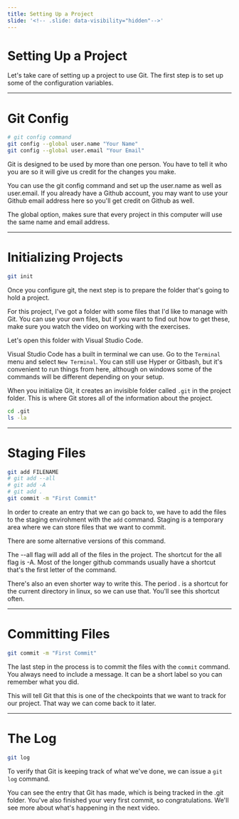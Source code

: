 ```yaml
---
title: Setting Up a Project
slide: '<!-- .slide: data-visibility="hidden"-->'
---
```


<!-- .slide: data-state="layout-title" class="bg-dark"-->

# Setting Up a Project

> >

Let's take care of setting up a project to use Git. The first step is to set up some of the configuration variables.

---

# Git Config

```sh
# git config command
git config --global user.name "Your Name"
git config --global user.email "Your Email"
```

> >

Git is designed to be used by more than one person. You have to tell it who you are so it will give us credit for the changes you make.

You can use the git config command and set up the user.name as well as user.email. If you already have a Github account, you may want to use your Github email address here so you'll get credit on Github as well.

The global option, makes sure that every project in this computer will use the same name and email address.

---

# Initializing Projects

```sh
git init
```

> >

Once you configure git, the next step is to prepare the folder that's going to hold a project.

For this project, I've got a folder with some files that I'd like to manage with Git. You can use your own files, but if you want to find out how to get these, make sure you watch the video on working with the exercises.

Let's open this folder with Visual Studio Code.

Visual Studio Code has a built in terminal we can use. Go to the `Terminal` menu and select `New Terminal`. You can still use Hyper or Gitbash, but it's convenient to run things from here, although on windows some of the commands will be different depending on your setup.

When you initialize Git, it creates an invisible folder called `.git` in the project folder. This is where Git stores all of the information about the project.

```sh
cd .git
ls -la
```

---

# Staging Files

```sh
git add FILENAME
# git add --all
# git add -A
# git add .
git commit -m "First Commit"
```

> >

In order to create an entry that we can go back to, we have to add the files to the staging envirohment with the `add` command. Staging is a temporary area where we can store files that we want to commit.

There are some alternative versions of this command.

The --all flag will add all of the files in the project. The shortcut for the all flag is -A. Most of the longer github commands usually have a shortcut that's the first letter of the command.

There's also an even shorter way to write this. The period . is a shortcut for the current directory in linux, so we can use that. You'll see this shortcut often.

---

# Committing Files

```sh
git commit -m "First Commit"
```

> >

The last step in the process is to commit the files with the `commit` command. You always need to include a message. It can be a short label so you can remember what you did.

This will tell Git that this is one of the checkpoints that we want to track for our project. That way we can come back to it later.

---

# The Log

```sh
git log
```

> >

To verify that Git is keeping track of what we've done, we can issue a `git log` command.

You can see the entry that Git has made, which is being tracked in the .git folder. You've also finished your very first commit, so congratulations. We'll see more about what's happening in the next video.
